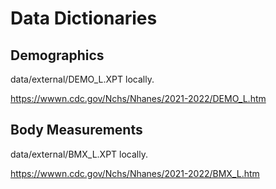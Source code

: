 # Data Dictionaries

## Demographics

data/external/DEMO_L.XPT locally.

https://wwwn.cdc.gov/Nchs/Nhanes/2021-2022/DEMO_L.htm

## Body Measurements

data/external/BMX_L.XPT locally.

https://wwwn.cdc.gov/Nchs/Nhanes/2021-2022/BMX_L.htm
